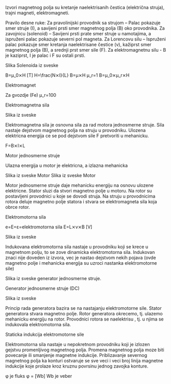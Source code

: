 Izvori magnetnog polja su kretanje naelektrisanih čestica (električna struja), trajni magneti, elektromagneti.

Pravilo desne ruke:
Za pravolinijski provodnik sa strujom – Palac pokazuje smer struje (I), a savijeni prsti smer magnetnog polja (B) oko provodnika.
Za zavojnicu (solenoid) – Savijeni prsti prate smer struje u namotajima, a ispruženi palac pokazuje severni pol magneta.
Za Lorencovu silu – Ispruženi palac pokazuje smer kretanja naelektrisane čestice (v), kažiprst smer magnetnog polja (B), a srednji prst smer sile (F).
Za elektromagnetnu silu - B je kaziprst, I je palac i F su ostali prsti.

Slika Solenoida iz sveske

B=μ_0⨯H [T]
H=\frac{N⨯I}{L}
B=μ⨯H
μ_r=1
B=μ_0⨯μ_r⨯H

Elektromagnet

Za gvozdje (Fe) μ_r=100

Elektromagnetna sila

Slika iz sveske

Elektromagnetna sila je osnovna sila za rad motora jednosmerne struje.
Sila nastaje dejstvom magnetnog polja na struju u provodniku.
Ulozena elektricna energija ce se pod dejstvom sile F pretvoriti u mehanicku.

F=B⨯I⨯L

Motor jednosmerne struje

Ulazna energija u motor je elektricna, a izlazna mehanicka

Slika iz sveske Motor
Slika iz sveske Motor

Motor jednosmerne struje daje mehanicku energiju na osnovu ulozene elektricne.
Stator sluzi da stvori magnetno polje u motoru. 
Na rotor su postavljeni provodnici u koje se dovodi struja.
Na struju u provodnicima rotora deluje magnetno polje statora i stvara se elektromagneta sila koja obrce rotor.

Elektromotorna sila

e=E=ε=elektromotorna sila
E=L⨯v⨯B [V]

Slika iz sveske

Indukovana elektromotorna sila nastaje u provodniku koji se krece u magnetnom polju, to se zove dinamicka elektromotorna sila.
Indukovan znaci nije doveden iz izvora, vec je nastao dejstvom nekih pojava (ovde magnetno polje i mehanicka energija su uzroci nastanka elektromotorne sile)

Slika iz sveske generator jednosmerne struje.

Generator jednosmerne struje (DC)

Slika iz sveske

Princip rada generatora bazira se na nastajanju elektromotorne sile.
Stator generatora stvara magnetno polje.
Rotor generatora okrecemo, tj. ulazemo mehanicku energiju na rotor.
Provodnici rotora se naelektrisu , tj. u njima se indukovala elektromotorna sila.

Staticka indukcija elektromotorne sile

Elektromotorna sila nastaje u nepokretnom provodniku koji je izlozen gejstvu promenljivog magnetnog polja.
Promena magnetnog polja moze biti povecanje ili smanjenje magnetne indukcije.
Priblizavanje severnog magnetnog polja ka konturi ostvaruje se sve veci i veci broj linija magnetne indukcije koje prolaze kroz kruznu povrsinu jednog zavojka konture.

φ je fluks
φ = [Wb]
Wb je veber